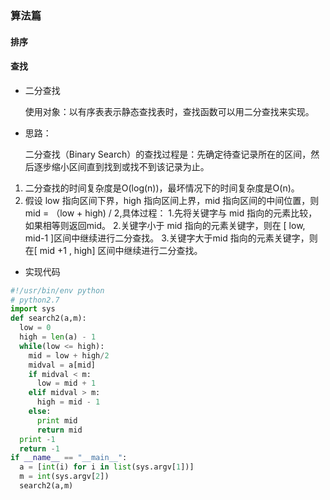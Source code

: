 ### 算法篇

#### 排序

#### 查找
- 二分查找

   使用对象：以有序表表示静态查找表时，查找函数可以用二分查找来实现。

- 思路：

   二分查找（Binary Search）的查找过程是：先确定待查记录所在的区间，然后逐步缩小区间直到找到或找不到该记录为止。
1. 二分查找的时间复杂度是O(log(n))，最坏情况下的时间复杂度是O(n)。
2. 假设 low 指向区间下界，high 指向区间上界，mid 指向区间的中间位置，则 mid  = （low + high) / 2,具体过程：
  1.先将关键字与 mid 指向的元素比较，如果相等则返回mid。
  2.关键字小于 mid 指向的元素关键字，则在 [ low,  mid-1 ]区间中继续进行二分查找。
  3.关键字大于mid 指向的元素关键字，则在[ mid +1 , high] 区间中继续进行二分查找。
- 实现代码
```python
#!/usr/bin/env python
# python2.7
import sys
def search2(a,m):
  low = 0
  high = len(a) - 1
  while(low <= high):
    mid = low + high/2
    midval = a[mid]
    if midval < m:
      low = mid + 1
    elif midval > m:
      high = mid - 1
    else:
      print mid
      return mid
  print -1
  return -1
if __name__ == "__main__":
  a = [int(i) for i in list(sys.argv[1])]
  m = int(sys.argv[2])
  search2(a,m)
```
